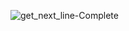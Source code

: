 ![get_next_line-Complete](https://github.com/tomjoy75/Get_next_line/assets/119454252/df4e77eb-4e35-4679-870e-39c029a7f494)

